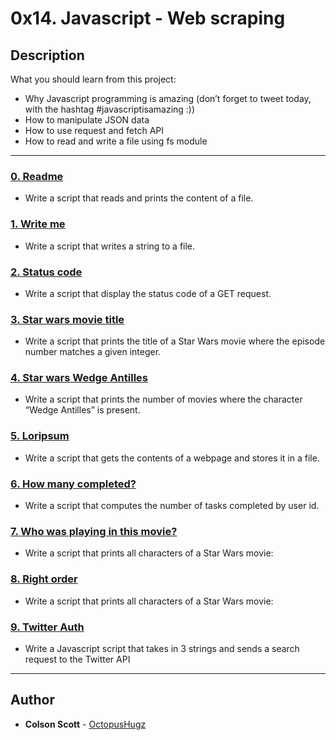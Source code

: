 # 0x14. Javascript - Web scraping

## Description
What you should learn from this project:

* Why Javascript programming is amazing (don’t forget to tweet today, with the hashtag #javascriptisamazing :))
* How to manipulate JSON data
* How to use request and fetch API
* How to read and write a file using fs module

---

### [0. Readme](./0-readme.js)
* Write a script that reads and prints the content of a file.


### [1. Write me](./1-writeme.js)
* Write a script that writes a string to a file.


### [2. Status code](./2-statuscode.js)
* Write a script that display the status code of a GET request.


### [3. Star wars movie title](./3-starwars_title.js)
* Write a script that prints the title of a Star Wars movie where the episode number matches a given integer.


### [4. Star wars Wedge Antilles](./4-starwars_count.js)
* Write a script that prints the number of movies where the character “Wedge Antilles” is present.


### [5. Loripsum](./5-request_store.js)
* Write a script that gets the contents of a webpage and stores it in a file.


### [6. How many completed?](./6-completed_tasks.js)
* Write a script that computes the number of tasks completed by user id.


### [7. Who was playing in this movie?](./100-starwars_characters.js)
* Write a script that prints all characters of a Star Wars movie:


### [8. Right order](./101-starwars_characters.js)
* Write a script that prints all characters of a Star Wars movie:


### [9. Twitter Auth](./102-search_twitter.js)
* Write a Javascript script that takes in 3 strings and sends a search request to the Twitter API

---

## Author
* **Colson Scott** - [OctopusHugz](https://github.com/OctopusHugz)
